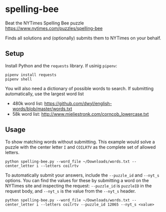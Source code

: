 # spelling-bee
Beat the NYTimes Spelling Bee puzzle https://www.nytimes.com/puzzles/spelling-bee

Finds all solutions and (optionally) submits them to NYTimes on your behalf.

## Setup
Install Python and the `requests` library. If usinig `pipenv`:
```
pipenv install requests
pipenv shell
```
You will also need a dictionary of possible words to search. If submitting automatically, use the largest word list
* 480k word list: https://github.com/dwyl/english-words/blob/master/words.txt
* 58k word list: http://www.mieliestronk.com/corncob_lowercase.txt

## Usage
To show matching words without submitting. This example would solve a puzzle with the center letter `I` and `COILRTV` as the complete set of allowed letters.
```
python spelling-bee.py --word_file ~/Downloads/words.txt --center_letter i --letters coilrtv 
```
To automatically submit your answers, include the `--puzzle_id` and `--nyt_s` options. You can find the values for these by submitting a word on the NYTimes site and inspecting the request: `--puzzle_id` is `puzzleID` in the request body, and `--nyt_s` is the value from the `--nyt_s` header.
```
python spelling-bee.py --word_file ~/Downloads/words.txt --center_letter i --letters coilrtv --puzzle_id 12065 --nyt_s <value>
```
